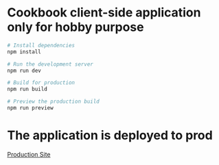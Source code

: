# Cookbook client-side application only for hobby purpose

```bash
# Install dependencies
npm install

# Run the development server
npm run dev

# Build for production
npm run build

# Preview the production build
npm run preview
```

# The application is deployed to prod

[Production Site](https://cookbook-vite.vercel.app/)
